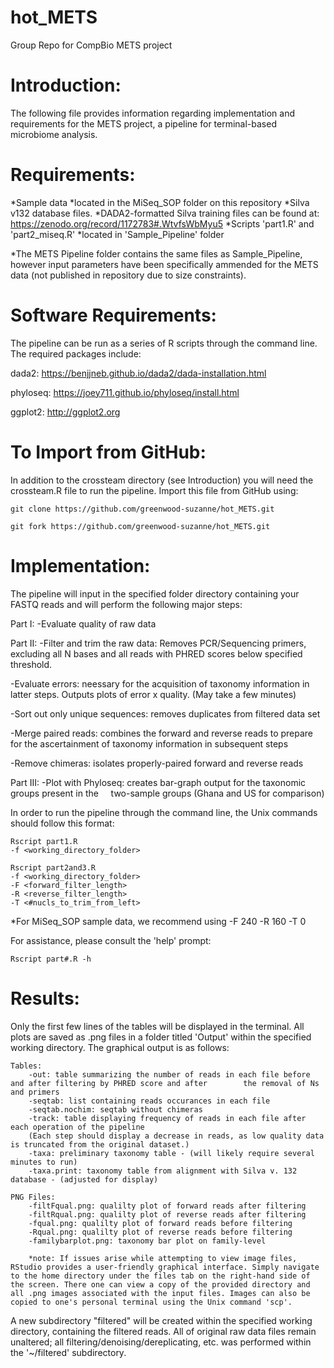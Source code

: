 # hot_METS
Group Repo for CompBio METS project

# Introduction:
  The following file provides information regarding implementation and requirements for the METS project, a pipeline for terminal-based microbiome analysis. 
  
  
# Requirements:
 *Sample data 
 	*located in the MiSeq_SOP folder on this repository
 *Silva v132 database files. 
  	*DADA2-formatted Silva training files can be found at: https://zenodo.org/record/1172783#.WtvfsWbMyu5
 *Scripts 'part1.R' and 'part2_miseq.R'
  	*located in 'Sample_Pipeline' folder
	
 *The METS Pipeline folder contains the same files as Sample_Pipeline, however input parameters have been specifically ammended for the METS data (not published in repository due to size constraints).
  
          
# Software Requirements:
The pipeline can be run as a series of R scripts through the command line. The required packages include:

dada2: https://benjjneb.github.io/dada2/dada-installation.html
	
phyloseq: https://joey711.github.io/phyloseq/install.html 

ggplot2: http://ggplot2.org 
	

# To Import from GitHub:
In addition to the crossteam directory (see Introduction) you will need the crossteam.R file to run the pipeline. 
Import this file from GitHub using:

	git clone https://github.com/greenwood-suzanne/hot_METS.git

	git fork https://github.com/greenwood-suzanne/hot_METS.git

  
# Implementation:
   The pipeline will input in the specified folder directory containing your FASTQ reads and will perform the following major steps:
   
   Part I:
   -Evaluate quality of raw data
   
   Part II:
   -Filter and trim the raw data: Removes PCR/Sequencing primers, excluding all N bases and all reads with PHRED scores below specified threshold.
   
   -Evaluate errors: neessary for the acquisition of taxonomy information in latter steps. Outputs plots of error x quality. 
      (May take a few minutes) 
      
   -Sort out only unique sequences: removes duplicates from filtered data set
   
   -Merge paired reads: combines the forward and reverse reads to prepare for the ascertainment of taxonomy information 
      in subsequent steps
      
   -Remove chimeras: isolates properly-paired forward and reverse reads 
   
   Part III:
   -Plot with Phyloseq: creates bar-graph output for the taxonomic groups present in the
      two-sample groups (Ghana and US for comparison)

In order to run the pipeline through the command line, the Unix commands should follow this format:
 	
	Rscript part1.R 
	-f <working_directory_folder>

 	Rscript part2and3.R 
	-f <working_directory_folder> 
	-F <forward_filter_length> 
	-R <reverse_filter_length> 
	-T <#nucls_to_trim_from_left>
	
*For MiSeq_SOP sample data, we recommend using -F 240 -R 160 -T 0

For assistance, please consult the 'help' prompt:
	
	Rscript part#.R -h


# Results:																						
Only the first few lines of the tables will be displayed in the terminal. All plots are saved as .png files in a folder titled 'Output' within the specified working directory. The graphical output is as follows:

	Tables:
		-out: table summarizing the number of reads in each file before and after filtering by PHRED score and after 		the removal of Ns and primers
		-seqtab: list containing reads occurances in each file
		-seqtab.nochim: seqtab without chimeras 
		-track: table displaying frequency of reads in each file after each operation of the pipeline 
		(Each step should display a decrease in reads, as low quality data is truncated from the original dataset.)
		-taxa: preliminary taxonomy table - (will likely require several minutes to run)
		-taxa.print: taxonomy table from alignment with Silva v. 132 database - (adjusted for display)
					
	PNG Files:
		-filtFqual.png: qualilty plot of forward reads after filtering
		-filtRqual.png: qualilty plot of reverse reads after filtering
		-fqual.png: qualilty plot of forward reads before filtering
		-Rqual.png: qualilty plot of reverse reads before filtering
		-familybarplot.png: taxonomy bar plot on family-level
		
		*note: If issues arise while attempting to view image files, RStudio provides a user-friendly graphical interface. Simply navigate to the home directory under the files tab on the right-hand side of the screen. There one can view a copy of the provided directory and all .png images associated with the input files. Images can also be copied to one's personal terminal using the Unix command 'scp'.
			
A new subdirectory "filtered" will be created within the specified working directory, containing the filtered reads. 
All of original raw data files remain unaltered; all filtering/denoising/dereplicating, etc. was performed within the '~/filtered' subdirectory.
